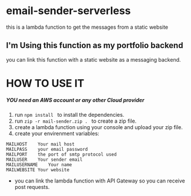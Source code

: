 # email-sender-serverless
this is a lambda function to get the messages from a static website 

## I'm Using this function as my portfolio backend 
you can link this function with a static website as a messaging backend.
# HOW TO USE IT 
##### YOU need an AWS account or any other Cloud provider
1. run `npm install ` to install the dependencies.
2. run `zip -r mail-sender.zip . ` to create a zip file.
3. create a lambda function using your console and upload your zip file.
4. create your envirenment variables:
```
MAILHOST    Your mail host
MAILPASS	your email password
MAILPORT	the port of smtp protocol used
MAILUSER	Your sender email
MAILUSERNAME	Your name
MAILWEBSITE	Your website
```
- you can link the lambda function with API Gateway so you can receive post requests.


